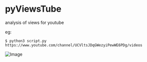 # pyViewsTube
analysis of views for youtube

eg:
```
$ python3 script.py https://www.youtube.com/channel/UCVltsJDqGWezyiPewWE6PDg/videos
```

![Image](https://i.imgur.com/E7N4j8V.png)
